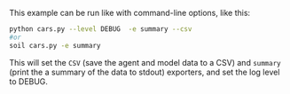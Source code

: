 This example can be run like with command-line options, like this:

```bash
python cars.py --level DEBUG  -e summary --csv
#or
soil cars.py -e summary
```

This will set the `CSV` (save the agent and model data to a CSV) and `summary` (print the a summary of the data to stdout) exporters, and set the log level to DEBUG.
